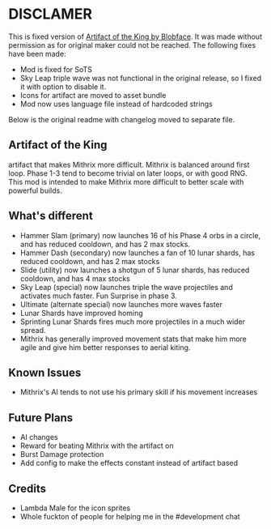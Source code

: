 # DISCLAMER
This is fixed version of [Artifact of the King by Blobface](https://thunderstore.io/package/Blobface/Artifact_of_the_King/). It was made without permission as for original maker could not be reached. The following fixes have been made:

* Mod is fixed for SoTS
* Sky Leap triple wave was not functional in the original release, so I fixed it with option to disable it.
* Icons for artifact are moved to asset bundle
* Mod now uses language file instead of hardcoded strings

Below is the original readme with changelog moved to separate file.

## Artifact of the King
artifact that makes Mithrix more difficult. Mithrix is balanced around first loop. Phase 1-3 tend to become trivial on later loops, or with good RNG. This  mod is intended to make Mithrix more difficult to better scale with powerful builds.

## What's different
- Hammer Slam (primary) now launches 16 of his Phase 4 orbs in a circle, and has reduced cooldown, and has 2 max stocks.
- Hammer Dash (secondary) now launches a fan of 10 lunar shards, has reduced cooldown, and has 2 max stocks
- Slide (utility) now launches a shotgun of 5 lunar shards, has reduced cooldown, and has 4 max stocks
- Sky Leap (special) now launches triple the wave projectiles and activates much faster. Fun Surprise in phase 3.
- Ultimate (alternate special) now launches more waves faster
- Lunar Shards have improved homing
- Sprinting Lunar Shards fires much more projectiles in a much wider spread.
- Mithrix has generally improved movement stats that make him more agile and give him better responses to aerial kiting.

## Known Issues
- Mithrix's AI tends to not use his primary skill if his movement increases

## Future Plans
- AI changes
- Reward for beating Mithrix with the artifact on
- Burst Damage protection
- Add config to make the effects constant instead of artifact based

## Credits
- Lambda Male for the icon sprites
- Whole fuckton of people for helping me in the #development chat